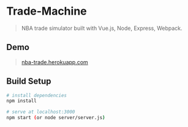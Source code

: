 # Trade-Machine

> NBA trade simulator built with Vue.js, Node, Express, Webpack.

## Demo

> [nba-trade.herokuapp.com](https://nba-trade.herokuapp.com)

## Build Setup

``` bash
# install dependencies
npm install

# serve at localhost:3000
npm start (or node server/server.js)

```
